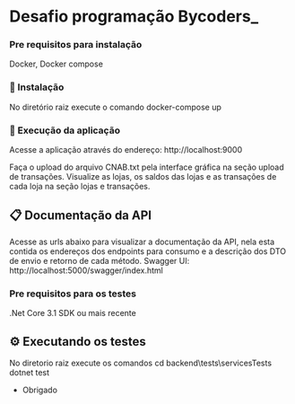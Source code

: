 # Desafio programação Bycoders_

### Pre requisitos para instalação

Docker, Docker compose


### 🔧 Instalação

No diretório raiz execute o comando
    docker-compose up


### 🔧 Execução da aplicação
    
Acesse a aplicação através do endereço:
    http://localhost:9000

Faça o upload do arquivo CNAB.txt pela interface gráfica na seção upload de transações.
Visualize as lojas, os saldos das lojas e as transações de cada loja na seção lojas e transações.


## 📋 Documentação da API

Acesse as urls abaixo para visualizar a documentação da API, nela esta contida os endereços dos endpoints para consumo e a descrição dos DTO de envio e retorno de cada método.
    Swagger UI: http://localhost:5000/swagger/index.html
   


### Pre requisitos para os testes

.Net Core 3.1 SDK ou mais recente 


## ⚙️ Executando os testes

No diretorio raiz execute os comandos
    cd backend\tests\servicesTests
    dotnet test



* Obrigado 
